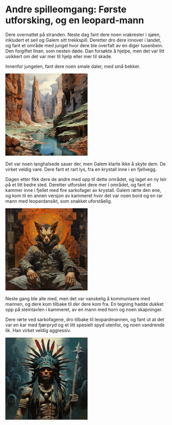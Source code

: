 # Andre spilleomgang: Første utforsking, og en leopard-mann

Dere overnattet på stranden. Neste dag fant dere noen vrakrester i sjøen, inkludert et seil og Galem sitt trekkspill. Deretter dro dere innover i landet, og fant et område med jungel hvor dere ble overfalt av en diger tusenbein. Den forgiftet Ilnan, som nesten døde. Dan forsøkte å hjelpe, men det var litt usikkert om det var mer til hjelp eller mer til skade.

Innenfor jungelen, fant dere noen smale daler, med små bekker. 

<img src="images/canyon_mini.png" alt="The Canyon"/>

Det var noen langhalsede sauer der, men Galem klarte ikke å skyte dem. De virket veldig vare. Dere fant et rart lys, fra en krystall inne i en fjellvegg. 

Dagen etter fikk dere de andre med opp til dette området, og laget en ny leir på et litt bedre sted. Deretter utforsket dere mer i området, og fant et kammer inne i fjellet med fire sarkofager av krystall. Galem rørte den ene, og kom til en annen versjon av kammeret hvor det var noen bord og en rar mann med leopardansikt, som snakket uforståelig.

<img src="images/inventor_mini.png" alt="The Inventor"/>

Neste gang ble alle med, men det var vanskelig å kommunisere med mannen, og dere kom tilbake til der dere kom fra. En tegning hadde dukket opp på steintavlen i kammeret, av en mann med horn og noen skapninger.

Dere rørte ved sarkofagene, dro tilbake til leopardmannen, og fant ut at det var en kar med fjærpryd og et litt spesielt spyd utenfor, og noen vandrende lik. Han virket veldig aggressiv. 

<img src="images/necro_mini.png" alt="The Necromancer"/>
